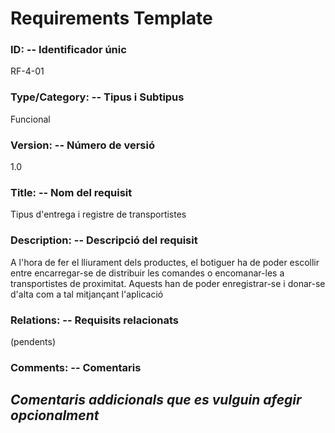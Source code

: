 # Requirements Template
### ID: -- Identificador únic
RF-4-01
### Type/Category: -- Tipus i Subtipus
Funcional
### Version: -- Número de versió
1.0
### Title: -- Nom del requisit
Tipus d'entrega i registre de transportistes
### Description: -- Descripció del requisit
A l'hora de fer el lliurament dels productes, el botiguer ha de poder escollir entre encarregar-se de distribuir les comandes o encomanar-les a transportistes de proximitat. Aquests han de poder enregistrar-se i donar-se d'alta com a tal mitjançant l'aplicació
### Relations: -- Requisits relacionats
(pendents)
### Comments: -- Comentaris
_Comentaris addicionals que es vulguin afegir opcionalment_
---
